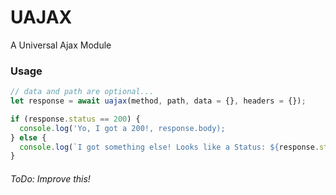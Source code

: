 # UAJAX
A Universal Ajax Module

### Usage
```js
// data and path are optional...
let response = await uajax(method, path, data = {}, headers = {});

if (response.status == 200) {
  console.log('Yo, I got a 200!, response.body);
} else {
  console.log(`I got something else! Looks like a Status: ${response.status}!.`, response.body);
}
```

###### ToDo: Improve this!
